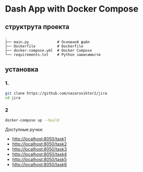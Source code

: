 # Dash App with Docker Compose


## структрута проекта 

```
.
├── main.py             # Основной файл 
├── Dockerfile          # Dockerfile
├── docker-compose.yml  # Docker Compose
└── requirements.txt    # Python зависимости 
```

## установка

### 1.
```bash
git clone https://github.com/nazaroviktor2/jira
cd jira
```

### 2
```bash
docker-compose up --build
```



Доступные ручки:
- [http://localhost:8050/task1](http://localhost:8000/task1) 
- [http://localhost:8050/task2](http://localhost:8000/task2)
- [http://localhost:8050/task3](http://localhost:8000/task3)
- [http://localhost:8050/task4](http://localhost:8000/task4)
- [http://localhost:8050/task5](http://localhost:8000/task5)
- [http://localhost:8050/task6](http://localhost:8000/task6)

